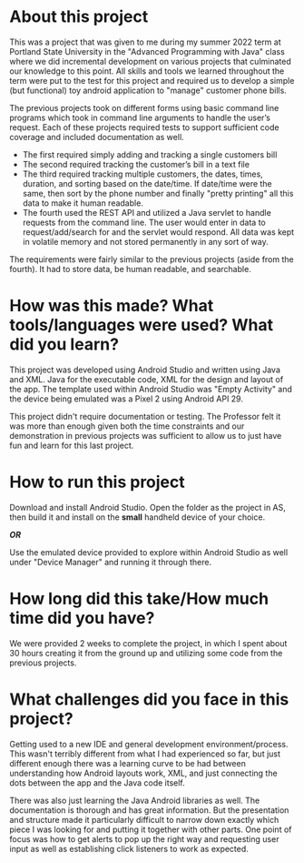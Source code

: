 # About this project
This was a project that was given to me during my summer 2022 term at Portland State University in the "Advanced Programming with Java" class where we did incremental development on various projects that culminated our knowledge to this point. All skills and tools we learned throughout the term were put to the test for this project and required us to develop a simple (but functional) toy android application to "manage" customer phone bills.

The previous projects took on different forms using basic command line programs which took in command line arguments to handle the user’s request. Each of these projects required tests to support sufficient code coverage and included documentation as well.

- The first required simply adding and tracking a single customers bill
- The second required tracking the customer’s bill in a text file
- The third required tracking multiple customers, the dates, times, duration, and sorting based on the date/time. If date/time were the same, then sort by the phone number and finally "pretty printing" all this data to make it human readable.
- The fourth used the REST API and utilized a Java servlet to handle requests from the command line. The user would enter in data to request/add/search for and the servlet would respond. All data was kept in volatile memory and not stored permanently in any sort of way.

The requirements were fairly similar to the previous projects (aside from the fourth). It had to store data, be human readable, and searchable.



# How was this made? What tools/languages were used? What did you learn?
This project was developed using Android Studio and written using Java and XML. Java for the executable code, XML for the design and layout of the app. The template used within Android Studio was "Empty Activity" and the device being emulated was a Pixel 2 using Android API 29.

This project didn't require documentation or testing. The Professor felt it was more than enough given both the time constraints and our demonstration in previous projects was sufficient to allow us to just have fun and learn for this last project.



# How to run this project
Download and install Android Studio. Open the folder as the project in AS, then build it and install on the **small** handheld device of your choice.

 ***OR***

Use the emulated device provided to explore within Android Studio as well under "Device Manager" and running it through there.


# How long did this take/How much time did you have?
We were provided 2 weeks to complete the project, in which I spent about 30 hours creating it from the ground up and utilizing some code from the previous projects.


# What challenges did you face in this project?
Getting used to a new IDE and general development environment/process. This wasn't terribly different from what I had experienced so far, but just different enough there was a learning curve to be had between understanding how Android layouts work, XML, and just connecting the dots between the app and the Java code itself.

There was also just learning the Java Android libraries as well. The documentation is thorough and has great information. But the presentation and structure made it particularly difficult to narrow down exactly which piece I was looking for and putting it together with other parts. One point of focus was how to get alerts to pop up the right way and requesting user input as well as establishing click listeners to work as expected.
